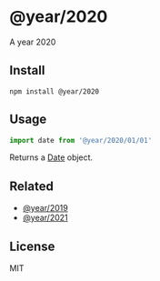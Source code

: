 # @year/2020

A year 2020

## Install

~~~
npm install @year/2020
~~~

## Usage

~~~js
import date from '@year/2020/01/01'
~~~

Returns a [Date](https://developer.mozilla.org/en-US/docs/Web/JavaScript/Reference/Global_Objects/Date) object.

## Related

* [@year/2019](https://github.com/antonmedv/year/tree/master/packages/2019)
* [@year/2021](https://github.com/antonmedv/year/tree/master/packages/2021)

## License

MIT
